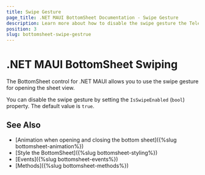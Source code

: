 ```yaml
---
title: Swipe Gesture
page_title: .NET MAUI BottomSheet Documentation - Swipe Gesture
description: Learn more about how to disable the swipe gesture the Telerik UI for .NET MAUI BottomSheet control.
position: 3
slug: bottomsheet-swipe-gestrue
---
```


# .NET MAUI BottomSheet Swiping

The BottomSheet control for .NET MAUI allows you to use the swipe gesture for opening the sheet view.

You can disable the swipe gesture by setting the `IsSwipeEnabled` (`bool`) property. The default value is `true`.

## See Also

- [Animation when opening and closing the bottom sheet]({%slug bottomsheet-animation%})
- [Style the BottomSheet]({%slug bottomsheet-styling%})
- [Events]({%slug bottomsheet-events%})
- [Methods]({%slug bottomsheet-methods%})